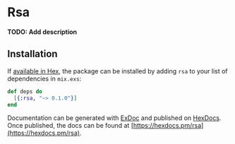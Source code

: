 # Rsa

**TODO: Add description**

## Installation

If [available in Hex](https://hex.pm/docs/publish), the package can be installed
by adding `rsa` to your list of dependencies in `mix.exs`:

```elixir
def deps do
  [{:rsa, "~> 0.1.0"}]
end
```

Documentation can be generated with [ExDoc](https://github.com/elixir-lang/ex_doc)
and published on [HexDocs](https://hexdocs.pm). Once published, the docs can
be found at [https://hexdocs.pm/rsa](https://hexdocs.pm/rsa).

